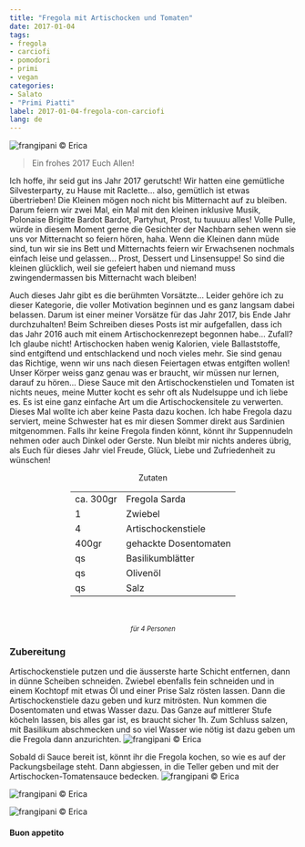 ```yaml
---
title: "Fregola mit Artischocken und Tomaten"
date: 2017-01-04
tags:
- fregola
- carciofi
- pomodori
- primi
- vegan
categories:
- Salato
- "Primi Piatti"
label: 2017-01-04-fregola-con-carciofi
lang: de
---
```

![](../2017-01-04-fregola-con-carciofi-e-pomodori/header.jpg "frangipani © Erica")

> Ein frohes 2017 Euch Allen!

Ich hoffe, ihr seid gut ins Jahr 2017 gerutscht! Wir hatten eine gemütliche Silvesterparty, zu Hause mit Raclette... also, gemütlich ist etwas übertrieben! Die Kleinen mögen noch nicht bis Mitternacht auf zu bleiben. Darum feiern wir zwei Mal, ein Mal mit den kleinen inklusive Musik, Polonaise Brigitte Bardot Bardot, Partyhut, Prost, tu tuuuuu alles! Volle Pulle, würde in diesem Moment gerne die Gesichter der Nachbarn sehen wenn sie uns vor Mitternacht so feiern hören, haha. Wenn die Kleinen dann müde sind, tun wir sie ins Bett und Mitternachts feiern wir Erwachsenen nochmals einfach leise und gelassen... Prost, Dessert und Linsensuppe! So sind die kleinen glücklich, weil sie gefeiert haben und niemand muss zwingendermassen bis Mitternacht wach bleiben!

Auch dieses Jahr gibt es die berühmten Vorsätzte... Leider gehöre ich zu dieser Kategorie, die voller Motivation beginnen und es ganz langsam dabei belassen. Darum ist einer meiner Vorsätze für das Jahr 2017, bis Ende Jahr durchzuhalten! Beim Schreiben dieses Posts ist mir aufgefallen, dass ich das Jahr 2016 auch mit einem Artischockenrezept begonnen habe... Zufall? Ich glaube nicht! Artischocken haben wenig Kalorien, viele Ballaststoffe, sind entgiftend und entschlackend und noch vieles mehr. Sie sind genau das Richtige, wenn wir uns nach diesen Feiertagen etwas entgiften wollen! Unser Körper weiss ganz genau was er braucht, wir müssen nur lernen, darauf zu hören... Diese Sauce mit den Artischockenstielen und Tomaten ist nichts neues, meine Mutter kocht es sehr oft als Nudelsuppe und ich liebe es. Es ist eine ganz einfache Art um die Artischockensitele zu verwerten. Dieses Mal wollte ich aber keine Pasta dazu kochen. Ich habe Fregola dazu serviert, meine Schwester hat es mir diesen Sommer direkt aus Sardinien mitgenommen. Falls ihr keine Fregola finden könnt, könnt ihr Suppennudeln nehmen oder auch Dinkel oder Gerste. Nun bleibt mir nichts anderes übrig, als Euch für dieses Jahr viel Freude, Glück, Liebe und Zufriedenheit zu wünschen!

<div id="wrapper" style="text-align: center">
  <div id="yourdiv" style="display: inline-block;">
    <div class="ingredients">
      <div class="ingredients-title">Zutaten</div>
      <table>
        <tbody>
          <tr>
            <td>ca. 300gr</td>
            <td>Fregola Sarda</td>
          </tr>
          <tr>
            <td>1</td>
            <td>Zwiebel</td>
          </tr>
          <tr>
            <td>4</td>
            <td>Artischockenstiele</td>
          </tr>
          <tr>
            <td>400gr</td>
            <td>gehackte Dosentomaten</td>
          </tr>
          <tr>
            <td>qs</td>
            <td>Basilikumblätter</td>
          </tr>
          <tr>
            <td>qs</td>
            <td>Olivenöl</td>
          </tr>
          <tr>
            <td>qs</td>
            <td>Salz</td>
          </tr>
        </tbody>
      </table>
      <br></br>
      <i class="pull-right" style="font-size: 80%;">für 4 Personen</i>
    </div>
  </div>
</div>


<h3>
  <font color="grey">
    <i class="fa-solid fa-gears"></i>
  </font> Zubereitung
</h3>

Artischockenstiele putzen und die äusserste harte Schicht entfernen, dann in dünne Scheiben schneiden. Zwiebel ebenfalls fein schneiden und in einem Kochtopf mit etwas Öl und einer Prise Salz rösten lassen. Dann die Artischockenstiele dazu geben und kurz mitrösten. Nun kommen die Dosentomaten und etwas Wasser dazu. Das Ganze auf mittlerer Stufe köcheln lassen, bis alles gar ist, es braucht sicher 1h. Zum Schluss salzen, mit Basilikum abschmecken und so viel Wasser wie nötig ist dazu geben um die Fregola dann anzurichten.
![](../2017-01-04-fregola-con-carciofi-e-pomodori/sughetto.jpg "frangipani © Erica")

Sobald di Sauce bereit ist, könnt ihr die Fregola kochen, so wie es auf der Packungsbeilage steht. Dann abgiessen, in die Teller geben und mit der Artischocken-Tomatensauce bedecken.
![](../2017-01-04-fregola-con-carciofi-e-pomodori/risultato1.jpg "frangipani © Erica")

![](../2017-01-04-fregola-con-carciofi-e-pomodori/risultato2.jpg "frangipani © Erica")

![](../2017-01-04-fregola-con-carciofi-e-pomodori/risultato3.jpg "frangipani © Erica")

<h4>Buon appetito
  <font color="red">
    <i class="fa-regular fa-face-smile"></i>
  </font>
</h4>
